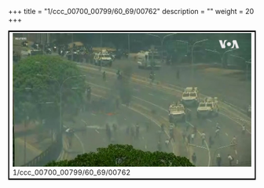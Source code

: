 +++
title = "1/ccc_00700_00799/60_69/00762"
description = ""
weight = 20
+++

<table style="border:2px solid black;max-width:800px;max-height:800px;" 
><tr><td>
<img class="center-fit-jpg"
src="/jpg_/aaa_20190430_NxaOmWaI8sI_00761.jpg">
1/ccc_00700_00799/60_69/00762
</img></td></tr></table>
